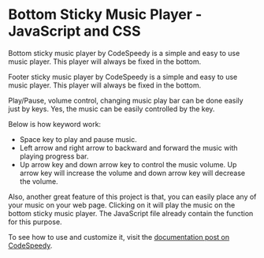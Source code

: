 # Bottom Sticky Music Player - JavaScript and CSS
Bottom sticky music player by CodeSpeedy is a simple and easy to use music player. This player will always be fixed in the bottom.

Footer sticky music player by CodeSpeedy is a simple and easy to use music player. This player will always be fixed in the bottom.

Play/Pause, volume control, changing music play bar can be done easily just by keys. Yes, the music can be easily controlled by the key.

Below is how keyword work:

- Space key to play and pause music.
- Left arrow and right arrow to backward and forward the music with playing progress bar.
- Up arrow key and down arrow key to control the music volume. Up arrow key will increase the volume and down arrow key will decrease the volume.

Also, another great feature of this project is that, you can easily place any of your music on your web page. Clicking on it will play the music on the bottom sticky music player. The JavaScript file already contain the function for this purpose.

To see how to use and customize it, visit the [documentation post on CodeSpeedy](https://www.codespeedy.com/bottom-sticky-music-player-javascript-css/).
